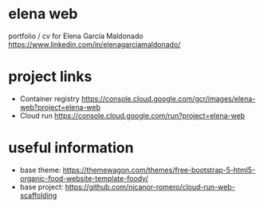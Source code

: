 # elena web
portfolio / cv for Elena García Maldonado 
https://www.linkedin.com/in/elenagarciamaldonado/

# project links
- Container registry https://console.cloud.google.com/gcr/images/elena-web?project=elena-web
- Cloud run https://console.cloud.google.com/run?project=elena-web

# useful information
- base theme:
https://themewagon.com/themes/free-bootstrap-5-html5-organic-food-website-template-foody/
- base project:
https://github.com/nicanor-romero/cloud-run-web-scaffolding
